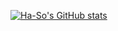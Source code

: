 [![Ha-So's GitHub stats](https://github-readme-stats.vercel.app/api?username=Ha-So)](https://github.com/anuraghazra/github-readme-stats)
